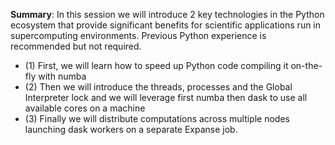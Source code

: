 **Summary**: In this session we will introduce 2 key technologies in the Python ecosystem that provide significant benefits for scientific applications run in supercomputing environments. Previous Python experience is recommended but not required. 
* (1) First, we will learn how to speed up Python code compiling it on-the-fly with numba
* (2) Then we will introduce the threads, processes and the Global Interpreter lock and we will leverage first numba then dask to use all available cores on a machine
* (3) Finally we will distribute computations across multiple nodes launching dask workers on a separate Expanse job.
